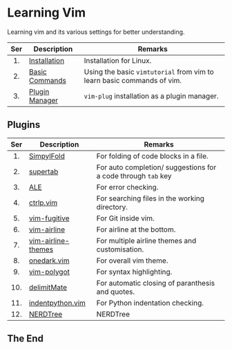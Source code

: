 # Learning Vim

Learning vim and its various settings for better understanding.

|Ser|Description|Remarks|
|:-:|-----------|-------|
|1.| [Installation](installation.md) | Installation for Linux. |
|2.| [Basic Commands](basic-commands.md) | Using the basic `vimtutorial` from vim to learn basic commands of vim. |
|3.| [Plugin Manager](plugin-manager.md) | `vim-plug` installation as a plugin manager. |

## Plugins

|Ser|Description|Remarks|
|:-:|-----------|-------|
|1.| [SimpylFold](plugins/simpylfold.md) | For folding of code blocks in a file. |
|2.| [supertab](plugins/supertab.md) | For auto completion/ suggestions for a code through `tab` key |
|3.| [ALE](plugins/ale.md) | For error checking. |
|4.| [ctrlp.vim](plugins/ctrlp-vim.md) | For searching files in the working directory. |
|5.| [vim-fugitive](plugins/vim-fugitive.md) | For Git inside vim. |
|6.| [vim-airline](plugins/vim-airline.md) | For airline at the bottom. |
|7.| [vim-airline-themes](plugins/vim-airline-themes.md) | For multiple airline themes and customisation. |
|8.| [onedark.vim](plugins/onedark-vim.md) | For overall vim theme. |
|9.| [vim-polygot](plugins/vim-polygot.md) | For syntax highlighting. |
|10.| [delimitMate](plugins/delimit-mate.md) | For automatic closing of paranthesis and quotes. |
|11.| [indentpython.vim](plugins/indentpython-vim.md) | For Python indentation checking. |
|12.| [NERDTree](plugins/nerdtree.md) | NERDTree |

## The End
